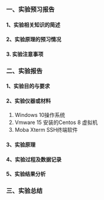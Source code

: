 ### 一、实验预习报告

#### 1、实验相关知识的简述



#### 2、实验原理的预习情况



#### 3. 实验注意事项



### 二、实验报告

#### 1、实验目的与要求



#### 2、实验仪器或材料

1. Windows 10操作系统
2. Vmware 15 安装的Centos 8 虚拟机
3. Moba Xterm SSH终端软件

#### 3、实验原理



#### 4、实验过程及数据记录



#### 5、实验结果分析



### 三、实验总结



